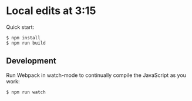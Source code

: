 # Local edits at 3:15

Quick start:

```
$ npm install
$ npm run build
````

## Development

Run Webpack in watch-mode to continually compile the JavaScript as you work:

```
$ npm run watch
```
